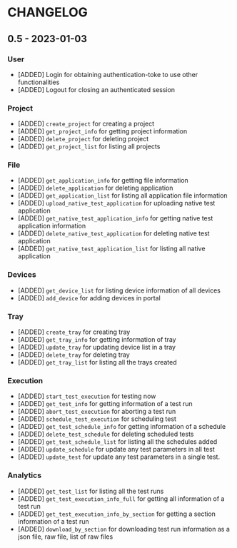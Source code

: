 # CHANGELOG

## 0.5 - 2023-01-03

### User 
* [ADDED] Login for obtaining authentication-toke to use other functionalities
* [ADDED] Logout for closing an authenticated session

### Project
* [ADDED] `create_project` for creating a project
* [ADDED] `get_project_info` for getting project information
* [ADDED] `delete_project` for deleting project
* [ADDED] `get_project_list` for listing all projects

### File
* [ADDED] `get_application_info` for getting file information
* [ADDED] `delete_application` for deleting application
* [ADDED] `get_application_list` for listing all application file information
* [ADDED] `upload_native_test_application` for uploading native test application
* [ADDED] `get_native_test_application_info` for getting native test application information
* [ADDED] `delete_native_test_application` for deleting native test application
* [ADDED] `get_native_test_application_list` for listing all native application

### Devices
* [ADDED] `get_device_list` for listing device information of all devices
* [ADDED] `add_device` for adding devices in portal

### Tray
* [ADDED] `create_tray` for creating tray
* [ADDED] `get_tray_info` for getting information of tray
* [ADDED] `update_tray` for updating device list in a tray
* [ADDED] `delete_tray` for deleting tray
* [ADDED] `get_tray_list` for listing all the trays created

### Execution
* [ADDED] `start_test_execution` for testing now
* [ADDED] `get_test_info` for getting information of a test run
* [ADDED] `abort_test_execution` for aborting a test run
* [ADDED] `schedule_test_execution` for scheduling test
* [ADDED] `get_test_schedule_info` for getting information of a schedule
* [ADDED] `delete_test_schedule` for deleting scheduled tests
* [ADDED] `get_test_schedule_list` for listing all the schedules added
* [ADDED] `update_schedule` for update any test parameters in all test 
* [ADDED] `update_test` for update any test parameters in a single test.



### Analytics
* [ADDED] `get_test_list` for listing all the test runs
* [ADDED] `get_test_execution_info_full` for getting all information of a test run
* [ADDED] `get_test_execution_info_by_section` for getting a section information of a test run
* [ADDED] `download_by_section` for downloading test run information as a json file, raw file, list of raw files